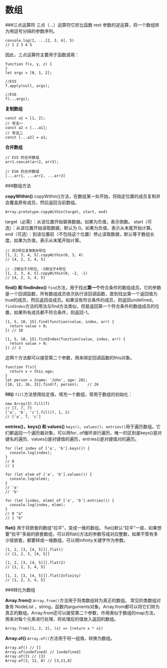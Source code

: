数组
===================

###三点运算符
三点（...）运算符它好比函数 rest 参数的逆运算，将一个数组转为用逗号分隔的参数序列。

    console.log(1, ...[2, 3, 4], 5)
    // 1 2 3 4 5
因此，三点运算符主要用于函数调用：

    function f(x, y, z) {
    }
    let args = [0, 1, 2];
    
    //ES5
    f.apply(null, args);  
    
    //ES6
    f(...args);  

**复制数组**

    const a1 = [1, 2];
    // 写法一
    const a2 = [...a1];
    // 写法二
    const [...a2] = a1;

**合并数组**

    // ES5 的合并数组
    arr1.concat(arr2, arr3);
    
    // ES6 的合并数组
    [...arr1, ...arr2, ...arr3]

###数组方法

**copyWithin()**
copyWithin()方法，在数组某一处开始，将指定位置的成员复制并会覆盖原有成员，然后返回当前数组。
```
Array.prototype.copyWithin(target, start, end)
```
target（必需）：从该位置开始替换数据。如果为负值，表示倒数。
start（可选）：从该位置开始读取数据，默认为 0。如果为负值，表示从末尾开始计算。
end（可选）：到该位置前（不包括这个位置）停止读取数据，默认等于数组长度。如果为负值，表示从末尾开始计算。
```
// 将3号位复制到0号位
[1, 2, 3, 4, 5].copyWithin(0, 3, 4)
// [4, 2, 3, 4, 5]

// -2相当于3号位，-1相当于4号位
[1, 2, 3, 4, 5].copyWithin(0, -2, -1)
// [4, 2, 3, 4, 5]
```
**find() 和 findIndex()**
`find`方法，用于找出**第一个**符合条件的数组成员。它的参数是一个回调函数，所有数组成员依次执行该回调函数，直到找出第一个返回值为true的成员，然后返回该成员。如果没有符合条件的成员，则返回undefined。`findIndex`方法的用法与find方法类似，但是返回第一个符合条件的数组成员的位置，如果所有成员都不符合条件，则返回-1。

```
[1, 5, 10, 15].find(function(value, index, arr) {
  return value > 9;
}) // 10

[1, 5, 10, 15].findIndex(function(value, index, arr) {
  return value > 9;
}) // 2
```
这两个方法都可以接受第二个参数，用来绑定回调函数的this对象。

```
function f(v){
  return v > this.age;
}
let person = {name: 'John', age: 20};
[10, 12, 26, 15].find(f, person);    // 26
```

**fill()**
`fill`方法使用给定值，填充一个数组，常用于数组的初始化：
```
new Array(3).fill(7)
// [7, 7, 7]
['a', 'b', 'c'].fill(7, 1, 2)
// ['a', 7, 'c']
```
**entries()，keys() 和 values()**
`keys()`、`values()`、`entries()`用于遍历数组。它们都返回一个遍历器对象，可以用for...of循环进行遍历，唯一的区别是keys()是对键名的遍历、values()是对键值的遍历，entries()是对键值对的遍历。
```
for (let index of ['a', 'b'].keys()) {
  console.log(index);
}
// 0
// 1

for (let elem of ['a', 'b'].values()) {
  console.log(elem);
}
// 'a'
// 'b'

for (let [index, elem] of ['a', 'b'].entries()) {
  console.log(index, elem);
}
// 0 "a"
// 1 "b"
```

**flat()**
用于将嵌套的数组“拉平”，变成一维的数组。
flat()默认“拉平”一层，如果想要“拉平”多层的嵌套数组，可以将flat()方法的参数写成对应整数，如果不管有多少层嵌套，都要转成一维数组，可以用Infinity关键字作为参数。
```
[1, 2, [3, [4, 5]]].flat()
// [1, 2, 3, [4, 5]]

[1, 2, [3, [4, 5]]].flat(2)
// [1, 2, 3, 4, 5]

[1, 2, [3, [4, 5]]].flat(Infinity)
// [1, 2, 3, 4, 5]
```

###转化为数组

**Array.from()**
`Array.from()`方法用于将类数组转为真正的数组。
常见的类数组对象有 NodeList ，string，函数内arguments对象。Array.from都可以将它们转为真正的数组。Array.from还可以接受第二个参数，作用类似于数组的map方法，用来对每个元素进行处理，将处理后的值放入返回的数组。
```
Array.from([1, 2, 3], (x) => {return x * x})
```

**Array.of()**
`Array.of()`方法用于将一组值，转换为数组。
```
Array.of() // []
Array.of(undefined) // [undefined]
Array.of(3) // [3]
Array.of(3, 11, 8) // [3,11,8]
```
